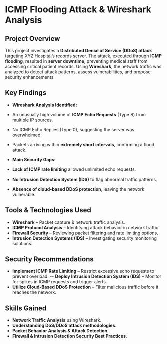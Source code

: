 # ICMP Flooding Attack & Wireshark Analysis

## Project Overview
This project investigates a **Distributed Denial of Service (DDoS) attack** targeting XYZ Hospital’s records server. The attack, executed through **ICMP flooding**, resulted in **server downtime**, preventing medical staff from accessing critical patient records. Using **Wireshark**, the network traffic was analyzed to detect attack patterns, assess vulnerabilities, and propose security enhancements.

## Key Findings
  - **Wireshark Analysis Identified:**
   - An unusually high volume of **ICMP Echo Requests** (Type 8) from multiple IP sources.
   - No ICMP Echo Replies (Type 0), suggesting the server was overwhelmed.
   - Packets arriving within **extremely short intervals**, confirming a flood attack.

  - **Main Security Gaps:**
   - **Lack of ICMP rate limiting** allowed unlimited echo requests.
   - **No Intrusion Detection System (IDS)** to flag abnormal traffic patterns.
   - **Absence of cloud-based DDoS protection**, leaving the network vulnerable.

## Tools & Technologies Used
- **Wireshark** – Packet capture & network traffic analysis.
- **ICMP Protocol Analysis** – Identifying attack behavior in network traffic.
- **Firewall Security** – Reviewing packet filtering and rate limiting options.
- **Intrusion Detection Systems (IDS)** – Investigating security monitoring solutions.

## Security Recommendations
- **Implement ICMP Rate Limiting** – Restrict excessive echo requests to prevent overload. -- **Deploy Intrusion Detection System (IDS)** – Monitor for spikes in ICMP requests and trigger alerts.
- **Utilize Cloud-Based DDoS Protection** – Filter malicious traffic before it reaches the network.

## Skills Gained
- **Network Traffic Analysis** using Wireshark.
- **Understanding DoS/DDoS attack methodologies**.
- **Packet Behavior Analysis & Attack Detection**.
- **Firewall & Intrusion Detection Security Best Practices**.

